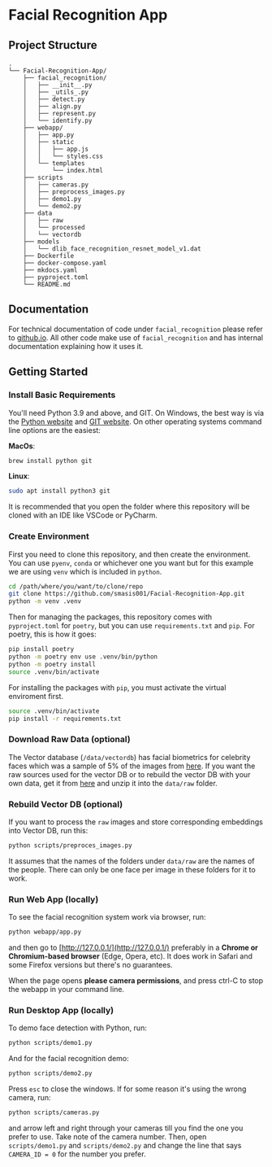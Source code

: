 # Facial Recognition App

## Project Structure

```
.
└── Facial-Recognition-App/
    ├── facial_recognition/
    │   ├── __init__.py
    │   ├── _utils_.py
    │   ├── detect.py
    │   ├── align.py
    │   ├── represent.py
    │   └── identify.py
    ├── webapp/
    │   ├── app.py
    │   ├── static
    │   │   ├── app.js
    │   │   └── styles.css
    │   └── templates
    │       └── index.html
    ├── scripts
    │   ├── cameras.py
    │   ├── preprocess_images.py
    │   ├── demo1.py
    │   └── demo2.py
    ├── data
    │   ├── raw
    │   └── processed
    │   └── vectordb
    ├── models
    │   └── dlib_face_recognition_resnet_model_v1.dat
    ├── Dockerfile
    ├── docker-compose.yaml
    ├── mkdocs.yaml
    ├── pyproject.toml
    └── README.md
```

## Documentation

For technical documentation of code under `facial_recognition` please refer to [github.io](https://smasis001.github.io/Facial-Recognition-App/). All other code make use of `facial_recognition` and has internal documentation explaining how it uses it.

## Getting Started

### Install Basic Requirements

You'll need Python 3.9 and above, and GIT. On Windows, the best way is via the [Python website](https://python.org/downloads/windows/) and [GIT website](https://git-scm.com/downloads/win). On other operating systems command line options are the easiest:

**MacOs**:

```sh
brew install python git
```
**Linux**:

```sh
sudo apt install python3 git
```

It is recommended that you open the folder where this repository will be cloned with an IDE like VSCode or PyCharm.

### Create Environment

First you need to clone this repository, and then create the environment. You can use `pyenv`, `conda` or whichever one you want but for this example we are using `venv` which is included in `python`.

```sh
cd /path/where/you/want/to/clone/repo
git clone https://github.com/smasis001/Facial-Recognition-App.git
python -m venv .venv
```

Then for managing the packages, this repository comes with `pyproject.toml` for `poetry`, but you can use `requirements.txt` and `pip`. For poetry, this is how it goes:

```sh
pip install poetry
python -m poetry env use .venv/bin/python
python -m poetry install
source .venv/bin/activate
```

For installing the packages with `pip`, you must activate the virtual enviroment first.

```sh
source .venv/bin/activate
pip install -r requirements.txt
```

### Download Raw Data (optional)

The Vector database (`/data/vectordb`) has facial biometrics for celebrity faces which was a sample of 5% of the images from [here](https://github.com/prateekmehta59/Celebrity-Face-Recognition-Dataset). If you want the raw sources used for the vector DB or to rebuild the vector DB with your own data, get it from [here](https://drive.google.com/file/d/1-K29GGW-xBBUvV2UlSn3c3TtmO08wgwi/view?usp=sharing) and unzip it into the `data/raw` folder.

### Rebuild Vector DB (optional)

If you want to process the `raw` images and store corresponding embeddings into Vector DB, run this:

```sh
python scripts/preproces_images.py
```

It assumes that the names of the folders under `data/raw` are the names of the people. There can only be one face per image in these folders for it to work.

### Run Web App (locally)

To see the facial recognition system work via browser, run:

```sh
python webapp/app.py
```

and then go to [http://127.0.0.1/](http://127.0.0.1/) preferably in a **Chrome or Chromium-based browser** (Edge, Opera, etc). It does work in Safari and some Firefox versions but there's no guarantees.


When the page opens **please camera permissions**, and press ctrl-C to stop the webapp in your command line.

### Run Desktop App (locally)

To demo face detection with Python, run:

```sh
python scripts/demo1.py
```

And for the facial recognition demo:

```sh
python scripts/demo2.py
```

Press `esc` to close the windows.
If for some reason it's using the wrong camera, run:

```sh
python scripts/cameras.py
```

and arrow left and right through your cameras till you find the one you prefer to use. Take note of the camera number. Then, open `scripts/demo1.py` and `scripts/demo2.py` and change the line that says `CAMERA_ID = 0` for the number you prefer.
